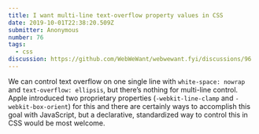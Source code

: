 ```yaml
---
title: I want multi-line text-overflow property values in CSS
date: 2019-10-01T22:38:20.509Z
submitter: Anonymous
number: 76
tags:
  - css
discussion: https://github.com/WebWeWant/webwewant.fyi/discussions/96
---
```

We can control text overflow on one single line with `white-space: nowrap` and `text-overflow: ellipsis`, but there’s nothing for multi-line control. Apple introduced two proprietary properties (`-webkit-line-clamp` and `-webkit-box-orient`) for this and there are certainly ways to accomplish this goal with JavaScript, but a declarative, standardized way to control this in CSS would be most welcome.
